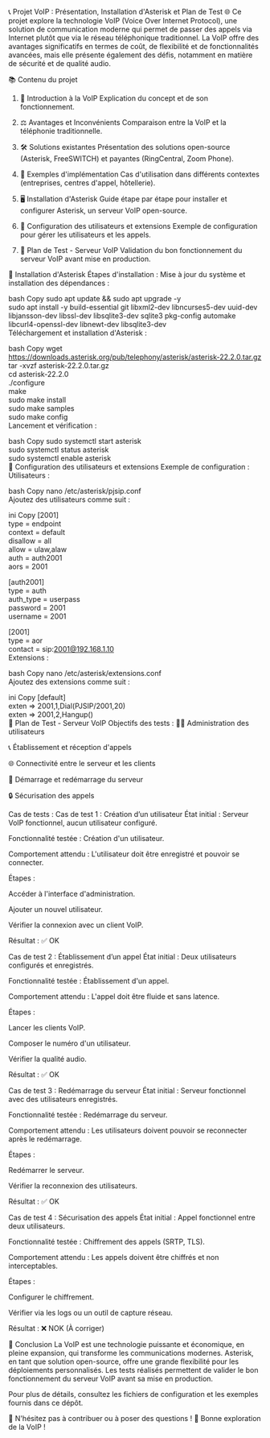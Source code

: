 📞 Projet VoIP : Présentation, Installation d'Asterisk et Plan de Test 🌐
Ce projet explore la technologie VoIP (Voice Over Internet Protocol), une solution de communication moderne qui permet de passer des appels via Internet plutôt que via le réseau téléphonique traditionnel. La VoIP offre des avantages significatifs en termes de coût, de flexibilité et de fonctionnalités avancées, mais elle présente également des défis, notamment en matière de sécurité et de qualité audio.

📚 Contenu du projet
1. 📖 Introduction à la VoIP
Explication du concept et de son fonctionnement.

2. ⚖️ Avantages et Inconvénients
Comparaison entre la VoIP et la téléphonie traditionnelle.

3. 🛠️ Solutions existantes
Présentation des solutions open-source (Asterisk, FreeSWITCH) et payantes (RingCentral, Zoom Phone).

4. 🏢 Exemples d'implémentation
Cas d'utilisation dans différents contextes (entreprises, centres d'appel, hôtellerie).

5. 🖥️ Installation d'Asterisk
Guide étape par étape pour installer et configurer Asterisk, un serveur VoIP open-source.

6. 🔧 Configuration des utilisateurs et extensions
Exemple de configuration pour gérer les utilisateurs et les appels.

7. 🧪 Plan de Test - Serveur VoIP
Validation du bon fonctionnement du serveur VoIP avant mise en production.

🚀 Installation d'Asterisk
Étapes d'installation :
Mise à jour du système et installation des dépendances :

bash
Copy
sudo apt update && sudo apt upgrade -y  
sudo apt install -y build-essential git libxml2-dev libncurses5-dev uuid-dev libjansson-dev libssl-dev libsqlite3-dev sqlite3 pkg-config automake libcurl4-openssl-dev libnewt-dev libsqlite3-dev  
Téléchargement et installation d'Asterisk :

bash
Copy
wget https://downloads.asterisk.org/pub/telephony/asterisk/asterisk-22.2.0.tar.gz  
tar -xvzf asterisk-22.2.0.tar.gz  
cd asterisk-22.2.0  
./configure  
make  
sudo make install  
sudo make samples  
sudo make config  
Lancement et vérification :

bash
Copy
sudo systemctl start asterisk  
sudo systemctl status asterisk  
sudo systemctl enable asterisk  
🔧 Configuration des utilisateurs et extensions
Exemple de configuration :
Utilisateurs :

bash
Copy
nano /etc/asterisk/pjsip.conf  
Ajoutez des utilisateurs comme suit :

ini
Copy
[2001]  
type = endpoint  
context = default  
disallow = all  
allow = ulaw,alaw  
auth = auth2001  
aors = 2001  

[auth2001]  
type = auth  
auth_type = userpass  
password = 2001  
username = 2001  

[2001]  
type = aor  
contact = sip:2001@192.168.1.10  
Extensions :

bash
Copy
nano /etc/asterisk/extensions.conf  
Ajoutez des extensions comme suit :

ini
Copy
[default]  
exten => 2001,1,Dial(PJSIP/2001,20)  
exten => 2001,2,Hangup()  
🧪 Plan de Test - Serveur VoIP
Objectifs des tests :
🧑‍💻 Administration des utilisateurs

📞 Établissement et réception d'appels

🌐 Connectivité entre le serveur et les clients

🔄 Démarrage et redémarrage du serveur

🔒 Sécurisation des appels

Cas de tests :
Cas de test 1 : Création d’un utilisateur
État initial : Serveur VoIP fonctionnel, aucun utilisateur configuré.

Fonctionnalité testée : Création d'un utilisateur.

Comportement attendu : L'utilisateur doit être enregistré et pouvoir se connecter.

Étapes :

Accéder à l'interface d'administration.

Ajouter un nouvel utilisateur.

Vérifier la connexion avec un client VoIP.

Résultat : ✅ OK

Cas de test 2 : Établissement d’un appel
État initial : Deux utilisateurs configurés et enregistrés.

Fonctionnalité testée : Établissement d'un appel.

Comportement attendu : L'appel doit être fluide et sans latence.

Étapes :

Lancer les clients VoIP.

Composer le numéro d'un utilisateur.

Vérifier la qualité audio.

Résultat : ✅ OK

Cas de test 3 : Redémarrage du serveur
État initial : Serveur fonctionnel avec des utilisateurs enregistrés.

Fonctionnalité testée : Redémarrage du serveur.

Comportement attendu : Les utilisateurs doivent pouvoir se reconnecter après le redémarrage.

Étapes :

Redémarrer le serveur.

Vérifier la reconnexion des utilisateurs.

Résultat : ✅ OK

Cas de test 4 : Sécurisation des appels
État initial : Appel fonctionnel entre deux utilisateurs.

Fonctionnalité testée : Chiffrement des appels (SRTP, TLS).

Comportement attendu : Les appels doivent être chiffrés et non interceptables.

Étapes :

Configurer le chiffrement.

Vérifier via les logs ou un outil de capture réseau.

Résultat : ❌ NOK (À corriger)

📝 Conclusion
La VoIP est une technologie puissante et économique, en pleine expansion, qui transforme les communications modernes. Asterisk, en tant que solution open-source, offre une grande flexibilité pour les déploiements personnalisés. Les tests réalisés permettent de valider le bon fonctionnement du serveur VoIP avant sa mise en production.

Pour plus de détails, consultez les fichiers de configuration et les exemples fournis dans ce dépôt.

🌟 N'hésitez pas à contribuer ou à poser des questions !
🚀 Bonne exploration de la VoIP !
